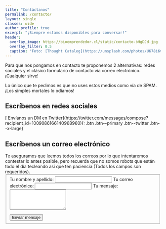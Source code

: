 ```yaml
---
title: "Contáctanos"
permalink: /contacto/
layout: single
classes: wide
author_profile: true
excerpt: "¡Siempre estamos disponibles para conversar!"
header:
  overlay_image: https://bioemprendedor.cl/static/contacto-bHgDJd.jpg
  overlay_filter: 0.5
  caption: "Foto: [Thought Catalog](https://unsplash.com/photos/UK78i6vK3sc) @ Unsplash"
---
```


Para que nos pongamos en contacto te proponemos 2 alternativas: redes sociales y el clásico formulario de contacto vía correo electrónico. ¡Cualquier sirve!

Lo único que te pedimos es que no uses estos medios como vía de SPAM. ¡Los simples mortales lo odiamos!

<h2>Escríbenos en redes sociales</h2>
[<i class="fab fa-twitter"></i> Envíanos un DM en Twitter](https://twitter.com/messages/compose?recipient_id=1009086166140968960){: .btn .btn--primary .btn--twitter .btn--x-large}

<h2>Escríbenos un correo electrónico</h2>
Te aseguramos que leemos todos los correos por lo que intentaremos contestar lo antes posible, pero recuerda que no somos robots <i class="fas fa-robot"></i> que están todo el día tecleando así que ten paciencia (Todos los campos son requeridos).

<form name="contacto" action="" method="POST" data-netlify="true" netlify-honeypot="_gotcha">
  <fieldset>
    <i class="fas fa-fw fa-user-ninja"></i> Tu nombre y apellido: <input class="input" id="name" type="text" name="name" value="" required="required" />
    <i class="fas fa-fw fa-at"></i> Tu correo electrónico: <input class="input" id="_replyto" type="email" name="_replyto" value="" required="required" />
    <i class="fas fa-fw fa-pencil-alt"></i> Tu mensaje:<textarea class="textarea" rows="4" id="message" name="message" required="required"></textarea>
    <p>
      <div data-netlify-recaptcha></div>
    </p>
    <input class="button" type="submit" value="Enviar mensaje" />
    <br/>
    <input type="text" name="_gotcha" style="display:none">
    <input type="hidden" name="_subject" value="Nuevo mensaje desde el blog">
    <input type="hidden" name="_next" value="https://bioemprendedor.cl/contacto/enviado" />
  </fieldset>
</form>
